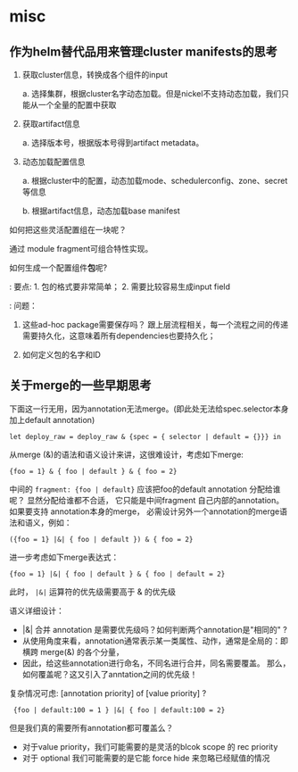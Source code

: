 # misc

## 作为helm替代品用来管理cluster manifests的思考

1. 获取cluster信息，转换成各个组件的input

   a. 选择集群，根据cluster名字动态加载。但是nickel不支持动态加载，我们只能从一个全量的配置中获取

2. 获取artifact信息

   a. 选择版本号，根据版本号得到artifact metadata。

3. 动态加载配置信息

   a. 根据cluster中的配置，动态加载mode、schedulerconfig、zone、secret等信息

   b. 根据artifact信息，动态加载base manifest

如何把这些灵活配置组在一块呢？

  通过 module fragment可组合特性实现。

如何生成一个配置组件**包**呢?

: 要点: 1. 包的格式要非常简单；
        2. 需要比较容易生成input field

: 问题：

  1. 这些ad-hoc package需要保存吗？
     跟上层流程相关，每一个流程之间的传递需要持久化，这意味着所有dependencies也要持久化；

  2. 如何定义包的名字和ID

## 关于merge的一些早期思考

下面这一行无用，因为annotation无法merge。(即此处无法给spec.selector本身加上default annotation)

    let deploy_raw = deploy_raw & {spec = { selector | default = {}}} in

从merge (&)的语法和语义设计来讲，这很难设计，考虑如下merge:

    {foo = 1} & { foo | default } & { foo = 2}

中间的 `fragment: {foo | default}` 应该把foo的default annotation 分配给谁呢？ 显然分配给谁都不合适，
它只能是中间fragment 自己内部的annotation。如果要支持 annotation本身的merge，
必需设计另外一个annotation的merge语法和语义，例如：

    ({foo = 1} |&| { foo | default }) & { foo = 2}

进一步考虑如下merge表达式：

    {foo = 1} |&| { foo | default } & { foo | default = 2}

此时， `|&|` 运算符的优先级需要高于 & 的优先级

语义详细设计：

* |&| 合并 annotation 是需要优先级吗？如何判断两个annotation是"相同的" ?
* 从使用角度来看，annotation通常表示某一类属性、动作，通常是全局的：即横跨 merge(&) 的各个分量，
* 因此，给这些annotation进行命名，不同名进行合并，同名需要覆盖。 那么，如何覆盖呢？这又引入了anntation之间的优先级！

复杂情况可虑: [annotation priority] of [value priority] ?

     {foo | default:100 = 1 } |&| { foo | default:100 = 2}

但是我们真的需要所有annotation都可覆盖么？

* 对于value priority，我们可能需要的是灵活的blcok scope 的 rec priority
* 对于 optional 我们可能需要的是它能 force hide 来忽略已经赋值的情况
